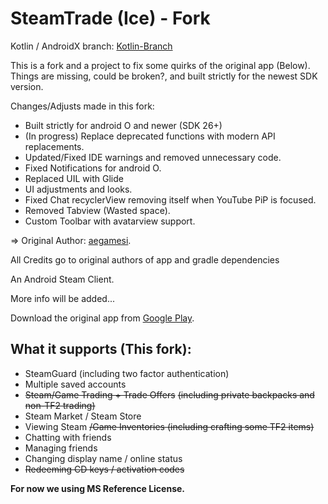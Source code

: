 SteamTrade (Ice) - Fork
================

Kotlin / AndroidX branch: [Kotlin-Branch](https://github.com/LossyDragon/SteamTrade/tree/kotlin)

This is a fork and a project to fix some quirks of the original app (Below). 
Things are missing, could be broken?, and built strictly for the newest SDK version. 

Changes/Adjusts made in this fork:
- Built strictly for android O and newer (SDK 26+)
- (In progress) Replace deprecated functions with modern API replacements. 
- Updated/Fixed IDE warnings and removed unnecessary code.
- Fixed Notifications for android O.  
- Replaced UIL with Glide
- UI adjustments and looks.
- Fixed Chat recyclerView removing itself when YouTube PiP is focused. 
- Removed Tabview (Wasted space). 
- Custom Toolbar with avatarview support.

=> Original Author: [aegamesi](https://github.com/aegamesi/SteamTrade).

All Credits go to original authors of app and gradle dependencies

An Android Steam Client.

More info will be added...

Download the original app from [Google Play](https://play.google.com/store/apps/details?id=com.aegamesi.steamtrade).

What it supports (This fork):
---------------------------
- SteamGuard (including two factor authentication)
- Multiple saved accounts
- ~~Steam/Game Trading + Trade Offers~~
~~(including private backpacks and non-TF2 trading)~~
- Steam Market / Steam Store
- Viewing Steam ~~/Game Inventories (including crafting some TF2 items)~~
- Chatting with friends
- Managing friends
- Changing display name / online status
- ~~Redeeming CD keys / activation codes~~

**For now we using MS Reference License.**
